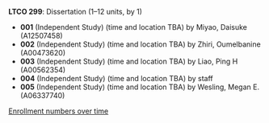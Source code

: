 **LTCO 299**: Dissertation (1–12 units, by 1)

- **001** (Independent Study) (time and location TBA) by Miyao, Daisuke (A12507458)
- **002** (Independent Study) (time and location TBA) by Zhiri, Oumelbanine (A00473620)
- **003** (Independent Study) (time and location TBA) by Liao, Ping H (A00562354)
- **004** (Independent Study) (time and location TBA) by staff
- **005** (Independent Study) (time and location TBA) by Wesling, Megan E. (A06337740)

[Enrollment numbers over time](./LTCO299.tsv)
